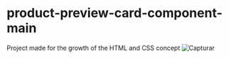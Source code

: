# product-preview-card-component-main

Project made for the growth of the HTML and CSS concept
![Capturar](https://user-images.githubusercontent.com/104034703/186036484-245923da-1654-4a29-bb4c-923efb48c71f.PNG)
